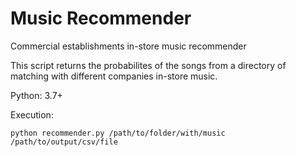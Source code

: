 # Music Recommender
Commercial establishments in-store music recommender

This script returns the probabilites of the songs from a directory of matching with different companies in-store music. 

Python: 3.7+

Execution: 
``` 
python recommender.py /path/to/folder/with/music /path/to/output/csv/file
